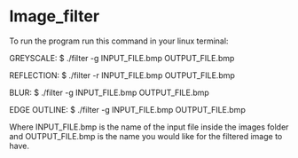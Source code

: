 # Image_filter

To run the program run this command in your linux terminal:

GREYSCALE:
$ ./filter -g INPUT_FILE.bmp OUTPUT_FILE.bmp

REFLECTION:
$ ./filter -r INPUT_FILE.bmp OUTPUT_FILE.bmp

BLUR:
$ ./filter -g INPUT_FILE.bmp OUTPUT_FILE.bmp

EDGE OUTLINE:
$ ./filter -g INPUT_FILE.bmp OUTPUT_FILE.bmp

Where INPUT_FILE.bmp is the name of the input file inside the images folder and OUTPUT_FILE.bmp is the name you would like for the filtered image to have. 


